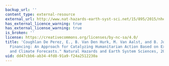 ```yaml
---
backup_url: ''
content_type: external-resource
external_url: http://www.nat-hazards-earth-syst-sci.net/15/895/2015/nhess-15-895-2015.pdf
has_external_licence_warning: true
has_external_license_warning: true
is_broken: ''
license: https://creativecommons.org/licenses/by-nc-sa/4.0/
title: 'Coughlan De Perez, E., B. Van Den Hurk, M. Van Aalst, and B. Jongman. "Forecast-based
  Financing: An Approach for Catalyzing Humanitarian Action Based on Extreme Weather
  and Climate Forecasts." Natural Hazards and Earth System Sciences, 2014. (PDF)'
uid: dd47cbb6-ab34-4fd8-91a9-f24a2512230a
---
```

